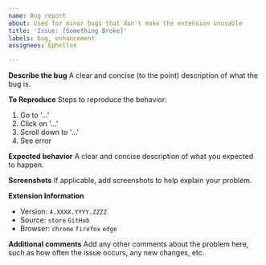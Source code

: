 ```yaml
---
name: Bug report
about: Used for minor bugs that don't make the extension unusable
title: 'Issue: [Something Broke]'
labels: bug, enhancement
assignees: Ephellon

---
```


**Describe the bug**
A clear and concise (to the point) description of what the bug is.

**To Reproduce**
Steps to reproduce the behavior:
1. Go to '...'
2. Click on '...'
3. Scroll down to '...'
4. See error

**Expected behavior**
A clear and concise description of what you expected to happen.

**Screenshots**
If applicable, add screenshots to help explain your problem.

**Extension Information**
 - Version: `4.XXXX.YYYY.ZZZZ`
 - Source: `store` `GitHub`
 - Browser: `chrome` `firefox` `edge`

**Additional comments**
Add any other comments about the problem here, such as how often the issue occurs, any new changes, etc.
